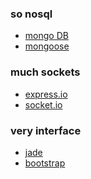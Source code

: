 ### so nosql 
- <a href="http://docs.mongodb.org/manual/installation/">mongo DB</a>
- <a href="http://mongoosejs.com/docs/guide.html">mongoose</a>

### much sockets 
- <a href="http://express-io.org/">express.io</a>
- <a href="http://socket.io/">socket.io</a>
### very interface
- <a href="http://jade-lang.com/">jade</a>
- <a href="getbootstrap.com">bootstrap<a/>
